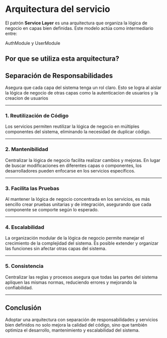 # Arquitectura del servicio

El patrón **Service Layer** es una arquitectura que organiza la lógica de negocio en capas bien definidas. Este modelo actúa como intermediario entre:

AuthModule y UserModule

## Por que se utiliza esta arquitectura?

## **Separación de Responsabilidades**
Asegura que cada capa del sistema tenga un rol claro. Esto se logra al aislar la lógica de negocio de otras capas como la autenticacion de usuarios y la creacion de usuarios

---

### **1. Reutilización de Código**
Los servicios permiten reutilizar la lógica de negocio en múltiples componentes del sistema, eliminando la necesidad de duplicar código.

---

### **2. Mantenibilidad**
Centralizar la lógica de negocio facilita realizar cambios y mejoras. En lugar de buscar modificaciones en diferentes capas o componentes, los desarrolladores pueden enfocarse en los servicios específicos.

---

### **3. Facilita las Pruebas**
Al mantener la lógica de negocio concentrada en los servicios, es más sencillo crear pruebas unitarias y de integración, asegurando que cada componente se comporte según lo esperado.

---

### **4. Escalabilidad**
La organización modular de la lógica de negocio permite manejar el crecimiento de la complejidad del sistema. Es posible extender y organizar las funciones sin afectar otras capas del sistema.

---

### **5. Consistencia**
Centralizar las reglas y procesos asegura que todas las partes del sistema apliquen las mismas normas, reduciendo errores y mejorando la confiabilidad.

---

## Conclusión
Adoptar una arquitectura con separación de responsabilidades y servicios bien definidos no solo mejora la calidad del código, sino que también optimiza el desarrollo, mantenimiento y escalabilidad del sistema.
